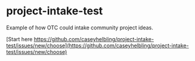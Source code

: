 # project-intake-test
Example of how OTC could intake community project ideas.


[Start here https://github.com/caseyhelbling/project-intake-test/issues/new/choose](https://github.com/caseyhelbling/project-intake-test/issues/new/choose)


